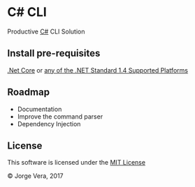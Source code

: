 # C# CLI
Productive [C#](https://docs.microsoft.com/en-us/dotnet/articles/csharp/csharp) CLI Solution 

## Install pre-requisites
[.Net Core](https://www.microsoft.com/net/core) 
or [any of the .NET Standard 1.4 Supported Platforms](https://github.com/dotnet/standard/blob/master/docs/versions/netstandard1.4.md#platform-support)

## Roadmap
- Documentation
- Improve the command parser
- Dependency Injection

## License
This software is licensed under the [MIT License](/LICENSE)

© Jorge Vera, 2017
